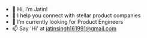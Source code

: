 - 👋 Hi, I’m Jatin!
- 👀 I help you connect with stellar product companies
- 🌱 I’m currently looking for Product Engineers
- 📫 Say 'Hi' at jatinsingh161991@gmail.com

<!---
jatinsingh161991/jatinsingh161991 is a ✨ special ✨ repository because its `README.md` (this file) appears on your GitHub profile.
You can click the Preview link to take a look at your changes.
--->
